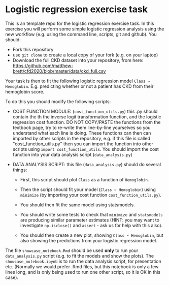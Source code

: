 # Logistic regression exercise task

This is an template repo for the logistic regression exercise task.
In this exercise you will perform some simple logistic regression analysis using
the new workflow (e.g. using the command line, scripts, git and github). You should:

- Fork this repository
- use `git clone` to create a local copy of your fork (e.g. on your laptop)
- Download the full CKD dataset into your repository, from here: https://github.com/matthew-brett/cfd2020/blob/master/data/ckd_full.csv

Your task is then to fit the following logistic regression model `Class ~ Hemoglobin`.
E.g. predicting whether or not a patient has CKD from their hemoglobin score.

To do this you should modify the following scripts:

- COST FUNCTION MODULE: (`cost_function_utils.py`) this .py should contain the th
  the inverse logit transformation function, and the logistic regression cost function.
  DO NOT COPY/PASTE the functions from the textbook page, try to
  re-write them line-by-line yourselves so you understand what each line is doing.
  These functions can then can imported by other scripts in the repository, e.g.
  if this file is called "cost_function_utils.py" then you can import the
  function into other scripts using `import cost_function_utils`. You should 
  import the cost function into your data analysis script (`data_analysis.py`)

- DATA ANALYSIS SCRIPT: this file (`data_analysis.py`) should do several things:
  
    - First, this script should plot `Class` as a function of `Hemoglobin`.
       
    - Then the script should fit your model (`Class ~ Hemoglobin`) using
        `minimize` (by importing your cost function `cost_function_utils.py`).
      
    - You should then fit the same model using statsmodels.
      
    - You should write some tests to check that `minimize` and `statsmodels`
      are producing similar parameter estimates (HINT: you may want to investigate
      `np.isclose()` and `assert` - ask us for help with this also).
      
    - You should then create a new plot, showing `Class ~ Hemoglobin`, but 
    also showing the predictions from your logistic regression model.

The file `showcase_notebook.Rmd` should be used **only** to run your 
`data_analysis.py` script (e.g. to fit the models and show the plots).
The `showcase_notebook.ipynb` is to run the data analysis script, for
presentation etc. (Normally we would prefer .Rmd files, but this notebook
is only a few lines long, and is only being used to run one other script, so it
is OK in this case).
